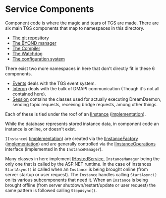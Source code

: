 # Service Components

Component code is where the magic and tears of TGS are made. There are six main TGS components that map to namespaces in this directory.

- [The git repository](./Repository)
- [The BYOND manager](./Byond)
- [The Compiler](./Deployment)
- [The Watchdog](./Watchdog)
- [The configuration system](./StaticFiles)

There exist two more namespaces in here that don't directly fit in these 6 components.

- [Events](./Events) deals with the TGS event system.
- [Interop](./Interop) deals with the bulk of DMAPI communication (Though it's not all contained here).
- [Session](./Session) contains the classes used for actually executing DreamDaemon, sending topic requests, receiving bridge requests, among other things.

Each of these is tied under the roof of an [IInstance](./IInstance.cs) ([implementation](./Instance.cs)).

While the database represents stored instance data, in component code an instance is online, or doesn't exist.

`IInstance`s ([implementation](./Instance.cs)) are created via the [IInstanceFactory](./IInstanceFactory.cs) ([implementation](./InstanceFactory.cs)) and are generally controlled via the [IInstanceOperations](./IInstanceOperations.cs) interface (implemented in the `InstanceManager`).

Many classes in here implement [IHostedService](https://docs.microsoft.com/en-us/aspnet/core/fundamentals/host/hosted-services?view=aspnetcore-6.0&tabs=visual-studio), `InstanceManager` being the only one that is called by the ASP.NET runtime. In the case of instances `StartAsync()` is called when an `Instance` is being brought online (from server startup or user request). The `Instance` handles calling `StartAsync()` on its various subcomponents that need it. When an `Instance` is being brought offline (from server shutdown/restart/update or user request) the same pattern is followed calling `StopAsync()`.
